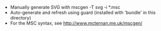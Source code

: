 * Manually generate SVG with mscgen -T svg -i *.msc
* Auto-generate and refresh using guard (installed with 'bundle' in this directory)
* For the MSC syntax, see http://www.mcternan.me.uk/mscgen/
